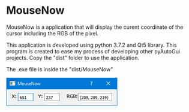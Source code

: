 # MouseNow
MouseNow is a application that will display the curent coordinate of the cursor including the RGB of the pixel.

This application is developed using python 3.7.2 and Qt5 library.
This program is created to ease my process of developing other pyAutoGui projects.
Copy the "dist" folder to use the application.

The .exe file is inside the "dist/MouseNow"

![alt text](https://github.com/Alif22/MouseNow/blob/master/screenshot.PNG "Screenshot")
